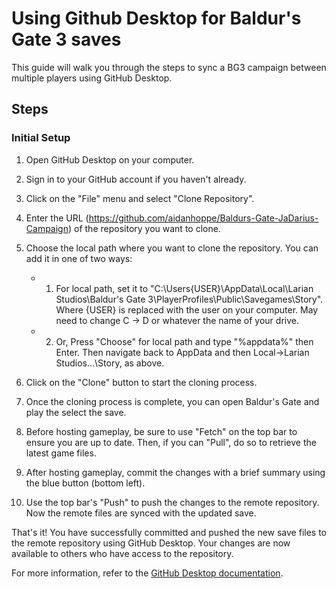 # Using Github Desktop for Baldur's Gate 3 saves

This guide will walk you through the steps to sync a BG3 campaign between multiple players using GitHub Desktop.

## Steps

### Initial Setup

1. Open GitHub Desktop on your computer.

2. Sign in to your GitHub account if you haven't already.

3. Click on the "File" menu and select "Clone Repository".

4. Enter the URL (https://github.com/aidanhoppe/Baldurs-Gate-JaDarius-Campaign) of the repository you want to clone.

5. Choose the local path where you want to clone the repository. You can add it in one of two ways:

   - 1. For local path, set it to "C:\Users\{USER}\AppData\Local\Larian Studios\Baldur's Gate 3\PlayerProfiles\Public\Savegames\Story". Where {USER} is replaced with the user on your computer. May need to change C -> D or whatever the name of your drive.
   - 2. Or, Press "Choose" for local path and type "%appdata%" then Enter. Then navigate back to AppData and then Local->Larian Studios\...\Story, as above.

6. Click on the "Clone" button to start the cloning process.

7. Once the cloning process is complete, you can open Baldur's Gate and play the select the save.

8. Before hosting gameplay, be sure to use "Fetch" on the top bar to ensure you are up to date. Then, if you can "Pull", do so to retrieve the latest game files.

9. After hosting gameplay, commit the changes with a brief summary using the blue button (bottom left).

10. Use the top bar's "Push" to push the changes to the remote repository. Now the remote files are synced with the updated save.

That's it! You have successfully committed and pushed the new save files to the remote repository using GitHub Desktop. Your changes are now available to others who have access to the repository.

For more information, refer to the [GitHub Desktop documentation](https://docs.github.com/en/desktop).
